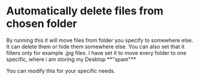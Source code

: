 <h1> Automatically delete files from chosen folder </h1>

<p> By running this it will move files from folder you specify to somewhere else. It can delete them or hide them somewhere else. You can also set that it filters
only for example .jpg files. I have set it to move every folder to one specific, where i am storing my Desktop **"spam"** </p>

<p> You can modify this for your specific needs. </p>